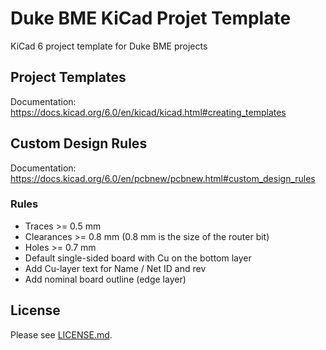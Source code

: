 # Duke BME KiCad Projet Template
KiCad 6 project template for Duke BME projects

## Project Templates
Documentation: https://docs.kicad.org/6.0/en/kicad/kicad.html#creating_templates

## Custom Design Rules
Documentation: https://docs.kicad.org/6.0/en/pcbnew/pcbnew.html#custom_design_rules

### Rules
* Traces >= 0.5 mm
* Clearances >= 0.8 mm (0.8 mm is the size of the router bit)
* Holes >= 0.7 mm
* Default single-sided board with Cu on the bottom layer
* Add Cu-layer text for Name / Net ID and rev
* Add nominal board outline (edge layer)

## License
Please see [LICENSE.md](LICENSE.md).
